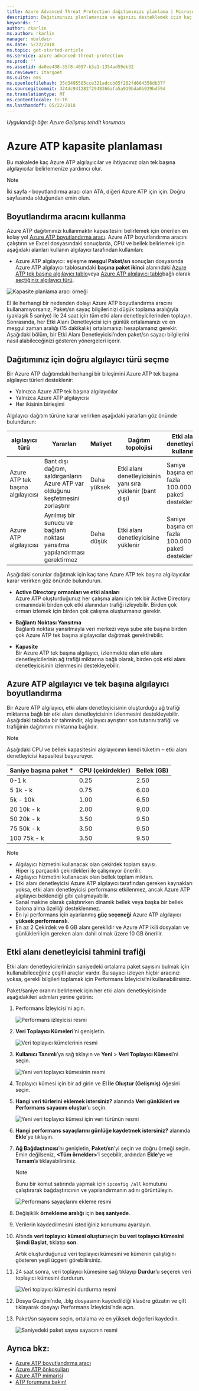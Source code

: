```yaml
---
title: Azure Advanced Threat Protection dağıtımınızı planlama | Microsoft Docs
description: Dağıtımınızı planlamanıza ve ağınızı desteklemek için kaç tane Azure ATP sunucusuna ihtiyacınız olacağını karar vermenize yardımcı olur
keywords: ''
author: rkarlin
ms.author: rkarlin
manager: mbaldwin
ms.date: 5/22/2018
ms.topic: get-started-article
ms.service: azure-advanced-threat-protection
ms.prod: ''
ms.assetid: da0ee438-35f8-4097-b3a1-1354ad59eb32
ms.reviewer: itargoet
ms.suite: ems
ms.openlocfilehash: 35d3495585cce321adccb05f202fd664356db37f
ms.sourcegitcommit: 324dc941282f2948366afa5a919bda0b029bd59d
ms.translationtype: MT
ms.contentlocale: tr-TR
ms.lasthandoff: 05/22/2018
---
```

*Uygulandığı öğe: Azure Gelişmiş tehdit koruması*



# <a name="azure-atp-capacity-planning"></a>Azure ATP kapasite planlaması
Bu makalede kaç Azure ATP algılayıcılar ve ihtiyacınız olan tek başına algılayıcılar belirlemenize yardımcı olur.

> [!NOTE] 
> İki sayfa - boyutlandırma aracı olan ATA, diğeri Azure ATP için için. Doğru sayfasında olduğundan emin olun.

## <a name="using-the-sizing-tool"></a>Boyutlandırma aracını kullanma
Azure ATP dağıtımınızı kullanmaktır kapasitesini belirlemek için önerilen en kolay yol [Azure ATP boyutlandırma aracı](http://aka.ms/aatpsizingtool). Azure ATP boyutlandırma aracını çalıştırın ve Excel dosyasındaki sonuçlarda, CPU ve bellek belirlemek için aşağıdaki alanları kullanın algılayıcı tarafından kullanılan:

- Azure ATP algılayıcı: eşleşme **meşgul Paket/sn** sonuçları dosyasında Azure ATP algılayıcı tablosundaki **başına paket ikinci** alanındaki [Azure ATP tek başına algılayıcı tablo](#azure-atp-sensor-sizing)veya [Azure ATP algılayıcı tablo](#azure-atp-standalone-sensor-sizing)bağlı olarak [seçtiğiniz algılayıcı türü](#choosing-the-right-sensor-type-for-your-deployment).


![Kapasite planlama aracı örneği](media/capacity-tool.png)


El ile herhangi bir nedenden dolayı Azure ATP boyutlandırma aracını kullanamıyorsanız, Paket/sn sayaç bilgilerinizi düşük toplama aralığıyla (yaklaşık 5 saniye) ile 24 saat için tüm etki alanı denetleyicilerinden toplayın. Sonrasında, her Etki Alanı Denetleyicisi için günlük ortalamanızı ve en meşgul zaman aralığı (15 dakikalık) ortalamanızı hesaplamanız gerekir.
Aşağıdaki bölüm, bir Etki Alanı Denetleyicisi’nden paket/sn sayacı bilgilerini nasıl alabileceğinizi gösteren yönergeleri içerir.

## Dağıtımınız için doğru algılayıcı türü seçme<a name="choosing-the-right-sensor-type-for-your-deployment"></a>
Bir Azure ATP dağıtımdaki herhangi bir bileşimini Azure ATP tek başına algılayıcı türleri desteklenir:

- Yalnızca Azure ATP tek başına algılayıcılar
- Yalnızca Azure ATP algılayıcısı
- Her ikisinin birleşimi

Algılayıcı dağıtım türüne karar verirken aşağıdaki yararları göz önünde bulundurun:

|algılayıcı türü|Yararları|Maliyet|Dağıtım topolojisi|Etki alanı denetleyicisi kullanımı|
|----|----|----|----|-----|
|Azure ATP tek başına algılayıcısı|Bant dışı dağıtım, saldırganların Azure ATP var olduğunu keşfetmesini zorlaştırır|Daha yüksek|Etki alanı denetleyicisinin yanı sıra yüklenir (bant dışı)|Saniye başına en fazla 100.000 paketi destekler|
|Azure ATP algılayıcısı|Ayrılmış bir sunucu ve bağlantı noktası yansıtma yapılandırması gerektirmez|Daha düşük|Etki alanı denetleyicisine yüklenir|Saniye başına en fazla 100.000 paketi destekler|

Aşağıdaki sorunlar dağıtmak için kaç tane Azure ATP tek başına algılayıcılar karar verirken göz önünde bulundurun.

-   **Active Directory ormanları ve etki alanları**<br>
    Azure ATP oluşturduğunuz her çalışma alanı için tek bir Active Directory ormanındaki birden çok etki alanından trafiği izleyebilir. Birden çok orman izlemek için birden çok çalışma oluşturmanız gerekir. 

-   **Bağlantı Noktası Yansıtma**<br>
Bağlantı noktası yansıtmayla veri merkezi veya şube site başına birden çok Azure ATP tek başına algılayıcılar dağıtmak gerektirebilir.

-   **Kapasite**<br>
    Bir Azure ATP tek başına algılayıcı, izlenmekte olan etki alanı denetleyicilerinin ağ trafiği miktarına bağlı olarak, birden çok etki alanı denetleyicisinin izlenmesini destekleyebilir. 


## Azure ATP algılayıcı ve tek başına algılayıcı boyutlandırma <a name="sizing"></a>

Bir Azure ATP algılayıcı, etki alanı denetleyicisinin oluşturduğu ağ trafiği miktarına bağlı bir etki alanı denetleyicisinin izlenmesini destekleyebilir. Aşağıdaki tabloda bir tahmindir, algılayıcı ayrıştırır son tutarını trafiği ve trafiğinin dağıtımını miktarına bağlıdır. 
> [!NOTE]
> Aşağıdaki CPU ve bellek kapasitesini algılayıcının kendi tüketim – etki alanı denetleyicisi kapasitesi başvuruyor.

|Saniye başına paket *|CPU (çekirdekler)|Bellek (GB)|
|----|----|-----|
|0-1 k|0.25|2.50|
|5 1k - k|0.75|6.00|
|5k - 10k|1.00|6.50|
|20 10k - k|2.00|9,00|
|50 20k - k|3.50|9.50|
|75 50k - k |3.50|9.50|
|100 75k - k|3.50 |9.50|

> [!NOTE]
> - Algılayıcı hizmetini kullanacak olan çekirdek toplam sayısı.<br>Hiper iş parçacıklı çekirdekleri ile çalışmıyor önerilir.
> - Algılayıcı hizmetini kullanacak olan bellek toplam miktarı.
> -   Etki alanı denetleyicisi Azure ATP algılayıcı tarafından gereken kaynakları yoksa, etki alanı denetleyicisi performansı etkilenmez, ancak Azure ATP algılayıcı beklendiği gibi çalışmayabilir.
> -   Sanal makine olarak çalıştırırken dinamik bellek veya başka bir bellek balona alma özelliği desteklenmez.
> -   En iyi performans için ayarlanmış **güç seçeneği** Azure ATP algılayıcı **yüksek performanslı**.
> -   En az 2 Çekirdek ve 6 GB alanı gereklidir ve Azure ATP ikili dosyaları ve günlükleri için gereken alanı dahil olmak üzere 10 GB önerilir.


## <a name="domain-controller-traffic-estimation"></a>Etki alanı denetleyicisi tahmini trafiği

Etki alanı denetleyicilerinizin saniyedeki ortalama paket sayısını bulmak için kullanabileceğiniz çeşitli araçlar vardır. Bu sayacı izleyen hiçbir aracınız yoksa, gerekli bilgileri toplamak için Performans İzleyicisi’ni kullanabilirsiniz.

Paket/saniye oranını belirlemek için her etki alanı denetleyicisinde aşağıdakileri adımları yerine getirin:

1.  Performans İzleyicisi'ni açın.

    ![Performans izleyicisi resmi](media/atp-traffic-estimation-1.png)

2.  **Veri Toplayıcı Kümeleri**’ni genişletin.

    ![Veri toplayıcı kümelerinin resmi](media/atp-traffic-estimation-2.png)

3.  **Kullanıcı Tanımlı**’ya sağ tıklayın ve **Yeni** &gt; **Veri Toplayıcı Kümesi**’ni seçin.

    ![Yeni veri toplayıcı kümesinin resmi](media/atp-traffic-estimation-3.png)

4.  Toplayıcı kümesi için bir ad girin ve **El İle Oluştur (Gelişmiş)** öğesini seçin.

5.  **Hangi veri türlerini eklemek istersiniz?** alanında **Veri günlükleri ve Performans sayacını oluştur**’u seçin.

    ![Yeni veri toplayıcı kümesi için veri türünün resmi](media/atp-traffic-estimation-5.png)

6.  **Hangi performans sayaçlarını günlüğe kaydetmek istersiniz?** alanında **Ekle**’ye tıklayın.

7.  **Ağ Bağdaştırıcısı**’nı genişletin, **Paket/sn**’yi seçin ve doğru örneği seçin. Emin değilseniz, **&lt;Tüm örnekler&gt;**’i seçebilir, ardından **Ekle**’ye ve **Tamam**’a tıklayabilirsiniz.

    > [!NOTE]
    > Bunu bir komut satırında yapmak için `ipconfig /all` komutunu çalıştırarak bağdaştırıcının ve yapılandırmanın adını görüntüleyin.

    ![Performans sayaçlarını ekleme resmi](media/atp-traffic-estimation-7.png)

8.  Değişiklik **örnekleme aralığı** için **beş saniyede**.

9. Verilerin kaydedilmesini istediğiniz konumunu ayarlayın.

10. Altında **veri toplayıcı kümesi oluştur**seçin **bu veri toplayıcı kümesini Şimdi Başlat**, tıklatıp **son**.

    Artık oluşturduğunuz veri toplayıcı kümesini ve kümenin çalıştığını gösteren yeşil üçgeni görebilirsiniz.

11. 24 saat sonra, veri toplayıcı kümesine sağ tıklayıp **Durdur**’u seçerek veri toplayıcı kümesini durdurun.

    ![Veri toplayıcı kümesini durdurma resmi](media/atp-traffic-estimation-12.png)

12. Dosya Gezgini’nde, .blg dosyasının kaydedildiği klasöre gözatın ve çift tıklayarak dosyayı Performans İzleyicisi’nde açın.

13. Paket/sn sayacını seçin, ortalama ve en yüksek değerleri kaydedin.

    ![Saniyedeki paket sayısı sayacının resmi](media/atp-traffic-estimation-14.png)



## <a name="see-also"></a>Ayrıca bkz:
- [Azure ATP boyutlandırma aracı](http://aka.ms/aatpsizingtool)
- [Azure ATP önkoşulları](atp-prerequisites.md)
- [Azure ATP mimarisi](atp-architecture.md)
- [ATP forumuna bakın!](https://aka.ms/azureatpcommunity)
